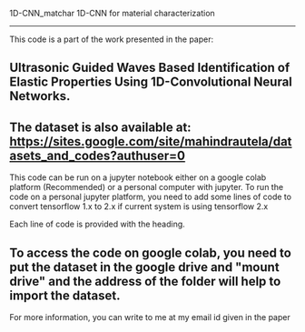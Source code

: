 1D-CNN_matchar
 1D-CNN for material characterization

-------------------------------------------------------------------------------------------
This code is a part of the work presented in the paper:

Ultrasonic Guided Waves Based Identification of Elastic Properties Using 1D-Convolutional Neural Networks.
-------------------------------------------------------------------------------------------
The dataset is also available at:
https://sites.google.com/site/mahindrautela/datasets_and_codes?authuser=0
-------------------------------------------------------------------------------------------
This code can be run on a jupyter notebook either on a google colab platform (Recommended)
or a personal computer with jupyter. To run the code on a personal jupyter
platform, you need to add some lines of code to convert tensorflow 1.x to
2.x if current system is using tensorflow 2.x

Each line of code is provided with the heading.

To access the code on google colab, you need to put the dataset in the google drive and
"mount drive" and the address of the folder will help to import the dataset.
-------------------------------------------------------------------------------------------
For more information, you can write to me at my email id given in the paper
